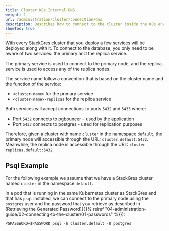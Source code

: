 ```yaml
---
title: Cluster K8s Internal DNS
weight: 2
url: /administration/cluster/connection/dns
description: Describes how to connect to the cluster inside the K8s environment.
showToc: true
---
```


With every StackGres cluster that you deploy a few services will be deployed along with it.
To connect to the database, you only need to be aware of two services: the primary and the replica service.

The primary service is used to connect to the primary node, and the replica service is used to access any of the replica nodes.

The service name follow a convention that is based on the cluster name and the function of the service:

 - `<cluster-name>` for the primary service
 - `<cluster-name>-replicas` for the replica service

Both services will accept connections to ports `5432` and `5433` where:

 - Port `5432` connects to pgbouncer - used by the application
 - Port `5433` connects to postgres - used for replication purposes

Therefore, given a cluster with name `cluster` in the namespace `default`, the primary node will accessible through the URL: `cluster.default:5432`.
Meanwhile, the replica node is accessible through the URL: `cluster-replicas.default:5432`.

## Psql Example

For the following example we assume that we have a StackGres cluster named `cluster` in the namespace `default`.

In a pod that is running in the same Kubernetes cluster as StackGres and that has `psql` installed, we can connect to the primary node using the `postgres` user and the password that you retrieve as described in [Retrieving the Generated Password]({{% relref "04-administration-guide/02-connecting-to-the-cluster/01-passwords" %}}):

```
PGPASSWORD=$PASSWORD psql -h cluster.default -U postgres
```